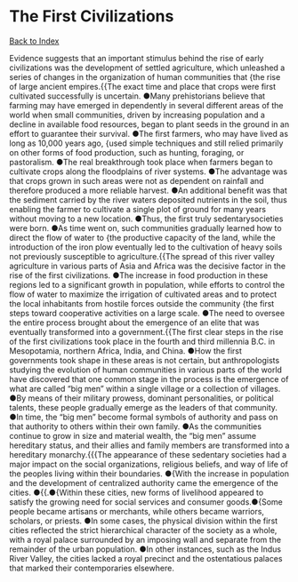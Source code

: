 # The First Civilizations
[Back to Index](https://github.com/windows10010/tpoExtractor/blob/master/README.md)

Evidence suggests that an important stimulus behind the rise of early civilizations was the development of settled agriculture, which unleashed a series of changes in the organization of human communities that {the rise of large ancient empires.{{The exact time and place that crops were first cultivated successfully is uncertain. ●Many prehistorians believe that farming may have emerged in dependently in several different areas of the world when small communities, driven by increasing population and a decline in available food resources, began to plant seeds in the ground in an effort to guarantee their survival. ●The first farmers, who may have lived as long as 10,000 years ago, {used simple techniques and still relied primarily on other forms of food production, such as hunting, foraging, or pastoralism. ●The real breakthrough took place when farmers began to cultivate crops along the floodplains of river systems. ●The advantage was that crops grown in such areas were not as dependent on rainfall and therefore produced a more reliable harvest. ●An additional benefit was that the sediment carried by the river waters deposited nutrients in the soil, thus enabling the farmer to cultivate a single plot of ground for many years without moving to a new location. ●Thus, the first truly sedentarysocieties were born. ●As time went on, such communities gradually learned how to direct the flow of water to {the productive capacity of the land, while the introduction of the iron plow eventually led to the cultivation of heavy soils not previously susceptible to agriculture.{{The spread of this river valley agriculture in various parts of Asia and Africa was the decisive factor in the rise of the first civilizations. ●The increase in food production in these regions led to a significant growth in population, while efforts to control the flow of water to maximize the irrigation of cultivated areas and to protect the local inhabitants from hostile forces outside the community {the first steps toward cooperative activities on a large scale. ●The need to oversee the entire process brought about the emergence of an elite that was eventually transformed into a government.{{The first clear steps in the rise of the first civilizations took place in the fourth and third millennia B.C. in Mesopotamia, northern Africa, India, and China. ●How the first governments took shape in these areas is not certain, but anthropologists studying the evolution of human communities in various parts of the world have discovered that one common stage in the process is the emergence of what are called “big men” within a single village or a collection of villages. ●By means of their military prowess, dominant personalities, or political talents, these people gradually emerge as the leaders of that community. ●In time, the “big men” become formal symbols of authority and pass on that authority to others within their own family. ●As the communities continue to grow in size and material wealth, the “big men” assume hereditary status, and their allies and family members are transformed into a hereditary monarchy.{{{The appearance of these sedentary societies had a major impact on the social organizations, religious beliefs, and way of life of the peoples living within their boundaries. 
●{With the increase in population and the development of centralized authority came the emergence of the cities.
●{{.●{Within these cities,
new forms of livelihood appeared to satisfy the growing need for social services and consumer goods.●{Some people became artisans or merchants, while others became warriors, scholars, or priests. ●In some cases, the physical division within the first cities reflected the strict hierarchical character of the society as a whole, with a royal palace surrounded by an imposing wall and separate from the remainder of the urban population. ●In other instances, such as the Indus River Valley, the cities lacked a royal precinct and the ostentatious palaces that marked their contemporaries elsewhere.